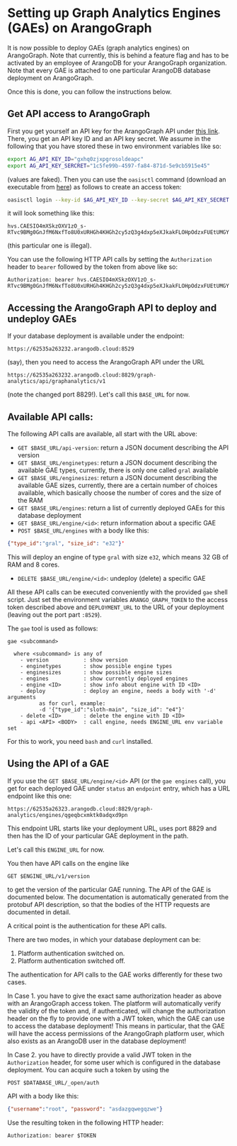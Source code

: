 # Setting up Graph Analytics Engines (GAEs) on ArangoGraph

It is now possible to deploy GAEs (graph analytics engines) on ArangoGraph.
Note that currently, this is behind a feature flag and has to be activated
by an employee of ArangoDB for your ArangoGraph organization. Note that every
GAE is attached to one particular ArangoDB database deployment on ArangoGraph.

Once this is done, you can follow the instructions below.

## Get API access to ArangoGraph

First you get yourself an API key for the ArangoGraph API under 
[this link](https://dashboard.arangodb.cloud/dashboard/user/api-keys).
There, you get an API key ID and an API key secret. We assume in the
following that you have stored these in two environment variables like so:

```bash
export AG_API_KEY_ID="gxhq0zjxpgrosoldeapc"
export AG_API_KEY_SERCRET="1c5fe99b-4597-fa84-871d-5e9cb5915e45"
```

(values are faked). Then you can use the `oasisctl` command (download
an executable from [here](https://github.com/arangodb-managed/oasisctl/releases)) as follows to create an access token:

```bash
oasisctl login --key-id $AG_API_KEY_ID --key-secret $AG_API_KEY_SECRET
```

it will look something like this:

```
hvs.CAESIO4mXSkzOXV1zO_s-RTvc9BMg0GnJfM6NxfTo8U0xURHGh4KHGh2cy5zQ3g4dxp5eXJkakFLOHpOdzxFUEtUMGY
```

(this particular one is illegal).

You can use the following HTTP API calls by setting the `Authorization` header
to `bearer` followed by the token from above like so:

```
Authorization: bearer hvs.CAESIO4mXSkzOXV1zO_s-RTvc9BMg0GnJfM6NxfTo8U0xURHGh4KHGh2cy5zQ3g4dxp5eXJkakFLOHpOdzxFUEtUMGY
```

## Accessing the ArangoGraph API to deploy and undeploy GAEs

If your database deployment is available under the endpoint:

```
https://62535a263232.arangodb.cloud:8529
```

(say), then you need to access the ArangoGraph API under the URL

```
https://62535a263232.arangodb.cloud:8829/graph-analytics/api/graphanalytics/v1
```

(note the changed port 8829!). Let's call this `BASE_URL` for now.

## Available API calls:

The following API calls are available, all start with the URL above:

 - `GET $BASE_URL/api-version`: return a JSON document describing the API version
 - `GET $BASE_URL/enginetypes`: return a JSON document describing the available
   GAE types, currently, there is only one called `gral` available
 - `GET $BASE_URL/enginesizes`: return a JSON document describing the available
   GAE sizes, currently, there are a certain number of choices available,
   which basically choose the number of cores and the size of the RAM
 - `GET $BASE_URL/engines`: return a list of currently deployed GAEs for this
   database deployment
 - `GET $BASE_URL/engine/<id>`: return information about a specific GAE
 - `POST $BASE_URL/engines` with a body like this:

```json
{"type_id":"gral", "size_id": "e32"}'
```

   This will deploy an engine of type `gral` with size `e32`, which means
   32 GB of RAM and 8 cores.

 - `DELETE $BASE_URL/engine/<id>`: undeploy (delete) a specific GAE

All these API calls can be executed conveniently with the provided `gae`
shell script. Just set the environment variables `ARANGO_GRAPH_TOKEN` to
the access token described above and `DEPLOYMENT_URL` to the URL of your
deployment (leaving out the port part `:8529`).

The `gae` tool is used as follows:

```
gae <subcommand>

  where <subcommand> is any of
    - version           : show version
    - enginetypes       : show possible engine types
    - enginesizes       : show possible engine sizes
    - engines           : show currently deployed engines
    - engine <ID>       : show info about engine with ID <ID>
    - deploy            : deploy an engine, needs a body with '-d' arguments
          as for curl, example:
          -d '{"type_id":"sloth-main", "size_id": "e4"}'
    - delete <ID>       : delete the engine with ID <ID>
    - api <API> <BODY>  : call engine, needs ENGINE_URL env variable set
```

For this to work, you need `bash` and `curl` installed.

## Using the API of a GAE

If you use the `GET $BASE_URL/engine/<id>` API (or the `gae engines` call),
you get for each deployed GAE under `status` an `endpoint` entry, which
has a URL endpoint like this one:

```
https://62535a26323.arangodb.cloud:8829/graph-analytics/engines/qgeqbcxmktk0adqxd9pn
```

This endpoint URL starts like your deployment URL, uses port 8829 and then
has the ID of your particular GAE deployment in the path.

Let's call this `ENGINE_URL` for now.

You then have API calls on the engine like

```
GET $ENGINE_URL/v1/version
```

to get the version of the particular GAE running. The API of the GAE is
documented below. The documentation is automatically generated from the
protobuf API description, so that the bodies of the HTTP requests are
documented in detail.

A critical point is the authentication for these API calls.

There are two modes, in which your database deployment can be:

 1. Platform authentication switched on.
 2. Platform authentication switched off.

The authentication for API calls to the GAE works differently for these two
cases.

In Case 1. you have to give the exact same authorization header as
above with an ArangoGraph access token. The platform will automatically
verify the validity of the token and, if authenticated, will change
the authorization header on the fly to provide one with a JWT token,
which the GAE can use to access the database deployment! This means
in particular, that the GAE will have the access permissions of the
ArangoGraph platform user, which also exists as an ArangoDB user in the
database deployment!

In Case 2. you have to directly provide a valid JWT token in the
`Authorization` header, for some user which is configured in the
database deployment. You can acquire such a token by using the

```
POST $DATABASE_URL/_open/auth
```

API with a body like this:

```json
{"username":"root", "password": "asdazgqwegqzwe"}
```

Use the resulting token in the following HTTP header:

```
Authorization: bearer $TOKEN
```

